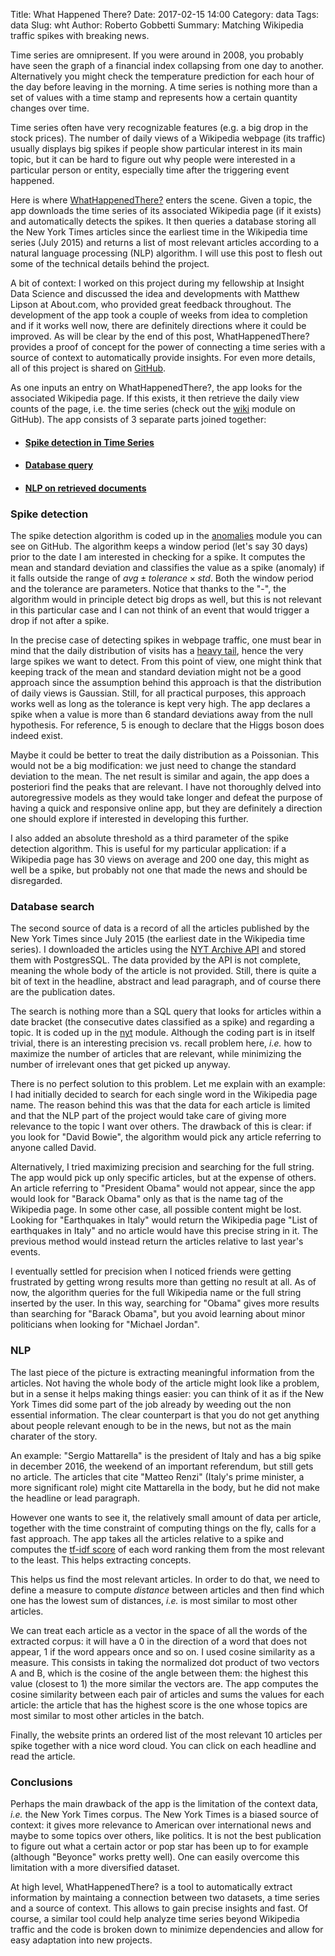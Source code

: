 Title: What Happened There?
Date: 2017-02-15 14:00
Category: data
Tags: data
Slug: wht
Author: Roberto Gobbetti
Summary: Matching Wikipedia traffic spikes with breaking news.

Time series are omnipresent. If you were around in 2008, you probably have seen the graph of a financial index collapsing from one day to another. Alternatively you might check the temperature prediction for each hour of the day before leaving in the morning. A time series is nothing more than a set of values with a time stamp and represents how a certain quantity changes over time.

Time series often have very recognizable features (e.g. a big drop in the stock prices). The number of daily views of a Wikipedia webpage (its traffic) usually displays big spikes if people show particular interest in its main topic, but it can be hard to figure out why people were interested in a particular person or entity, especially time after the triggering event happened.

Here is where [WhatHappenedThere?](http://whathappenedthere.xyz/) enters the scene. Given a topic, the app downloads the time series of its associated Wikipedia page (if it exists) and automatically detects the spikes. It then queries a database storing all the New York Times articles since the earliest time in the Wikipedia time series (July 2015) and returns a list of most relevant articles according to a natural language processing (NLP) algorithm. I will use this post to flesh out some of the technical details behind the project.

A bit of context: I worked on this project during my fellowship at Insight Data Science and discussed the idea and developments with Matthew Lipson at About.com, who provided great feedback throughout. The development of the app took a couple of weeks from idea to completion and if it works well now, there are definitely directions where it could be improved. As will be clear by the end of this post, WhatHappenedThere? provides a proof of concept for the power of connecting a time series with a source of context to automatically provide insights. For even more details, all of this project is shared on [GitHub](https://github.com/gobboph/WhatHappenedThere).


As one inputs an entry on WhatHappenedThere?, the app looks for the associated Wikipedia page. If this exists, it then retrieve the daily view counts of the page, i.e. the time series (check out the [wiki](https://github.com/gobboph/WhatHappenedThere/blob/master/application/flasknews/wiki.py) module on GitHub). The app consists of 3 separate parts joined together:

* #### [Spike detection in Time Series](#spikes)
* #### [Database query](#search)
* #### [NLP on retrieved documents](#nlp)


### <a name="spikes">Spike detection</a>

The spike detection algorithm is coded up in the [anomalies](https://github.com/gobboph/WhatHappenedThere/blob/master/application/flasknews/anomalies.py) module you can see on GitHub. The algorithm keeps a window period (let's say 30 days) prior to the date I am interested in checking for a spike. It computes the mean and standard deviation and classifies the value as a spike (anomaly) if it falls outside the range of $avg \pm tolerance \times std$. Both the window period and the tolerance are parameters. Notice that thanks to the "-", the algorithm would in principle detect big drops as well, but this is not relevant in this particular case and I can not think of an event that would trigger a drop if not after a spike.

In the precise case of detecting spikes in webpage traffic, one must bear in mind that the daily distribution of visits has a [heavy tail](https://en.wikipedia.org/wiki/Heavy-tailed_distribution), hence the very large spikes we want to detect.  From this point of view, one might think that keeping track of the mean and standard deviation might not be a good approach since the assumption behind this approach is that the distribution of daily views is Gaussian. Still, for all practical purposes, this approach works well as long as the tolerance is kept very high. The app declares a spike when a value is more than 6 standard deviations away from the null hypothesis. For reference, 5 is enough to declare that the Higgs boson does indeed exist.

Maybe it could be better to treat the daily distribution as a Poissonian. This would not be a big modification: we just need to change the standard deviation to the mean. The net result is similar and again, the app does a posteriori find the peaks that are relevant. I have not thoroughly delved into autoregressive models as they would take longer and defeat the purpose of having a quick and responsive online app, but they are definitely a direction one should explore if interested in developing this further.

I also added an absolute threshold as a third parameter of the spike detection algorithm. This is useful for my particular application: if a Wikipedia page has 30 views on average and 200 one day, this might as well be a spike, but probably not one that made the news and should be disregarded.


### <a name="search">Database search</a>

The second source of data is a record of all the articles published by the New York Times since July 2015 (the earliest date in the Wikipedia time series). I downloaded the articles using the [NYT  Archive API](https://developer.nytimes.com/) and stored them with PostgresSQL. The data provided by the API is not complete, meaning the whole body of the article is not provided. Still, there is quite a bit of text in the headline, abstract and lead paragraph, and of course there are the publication dates.

The search is nothing more than a SQL query that looks for articles within a date bracket (the consecutive dates classified as a spike) and regarding a topic. It is coded up in the [nyt](https://github.com/gobboph/WhatHappenedThere/blob/master/application/flasknews/nyt.py) module. Although the coding part is in itself trivial, there is an interesting precision vs. recall problem here, *i.e.* how to maximize the number of articles that are relevant, while minimizing the number of irrelevant ones that get picked up anyway.

There is no perfect solution to this problem. Let me explain with an example: I had initially decided to search for each single word in the Wikipedia page name. The reason behind this was that the data for each article is limited and that the NLP part of the project would take care of giving more relevance to the topic I want over others. The drawback of this is clear: if you look for "David Bowie", the algorithm would pick any article referring to anyone called David.

Alternatively, I tried maximizing precision and searching for the full string. The app would pick up only specific articles, but at the expense of others. An article referring to "President Obama" would not appear, since the app would look for "Barack Obama" only as that is the name tag of the Wikipedia page. In some other case, all possible content might be lost. Looking for "Earthquakes in Italy" would return the Wikipedia page "List of earthquakes in Italy" and no article would have this precise string in it. The previous method would instead return the articles relative to last year's events.

I eventually settled for precision when I noticed friends were getting frustrated by getting wrong results more than getting no result at all. As of now, the algorithm queries for the full Wikipedia name or the full string inserted by the user. In this way, searching for "Obama" gives more results than searching for "Barack Obama", but you avoid learning about minor politicians when looking for "Michael Jordan".


### <a name="nlp">NLP</a>

The last piece of the picture is extracting meaningful information from the articles. Not having the whole body of the article might look like a problem, but in a sense it helps making things easier: you can think of it as if the New York Times did some part of the job already by weeding out the non essential information. The clear counterpart is that you do not get anything about people relevant enough to be in the news, but not as the main charater of the story.

An example: "Sergio Mattarella" is the president of Italy and has a big spike in december 2016, the weekend of an important referendum, but still gets no article. The articles that cite "Matteo Renzi" (Italy's prime minister, a more significant role) might cite Mattarella in the body, but he did not make the headline or lead paragraph.

However one wants to see it, the relatively small amount of data per article, together with the time constraint of computing things on the fly, calls for a fast approach. The app takes all the articles relative to a spike and computes the [tf-idf score](https://en.wikipedia.org/wiki/Tf%E2%80%93idf) of each word ranking them from the most relevant to the least. This helps extracting concepts.

This helps us find the most relevant articles. In order to do that, we need to define a measure to compute *distance* between articles and then find which one has the lowest sum of distances, *i.e.* is most similar to most other articles.

We can treat each article as a vector in the space of all the words of the extracted corpus: it will have a 0 in the direction of a word that does not appear, 1 if the word appears once and so on. I used cosine similarity as a measure. This consists in taking the normalized dot product of two vectors A and B, which is the cosine of the angle between them: the highest this value (closest to 1) the more similar the vectors are. The app computes the cosine similarity between each pair of articles and sums the values for each article: the article that has the highest score is the one whose topics are most similar to most other articles in the batch.

Finally, the website prints an ordered list of the most relevant 10 articles per spike together with a nice word cloud. You can click on each headline and read the article.


### Conclusions

Perhaps the main drawback of the app is the limitation of the context data, *i.e.* the New York Times corpus. The New York Times is a biased source of context: it gives more relevance to American over international news and maybe to some topics over others, like politics. It is not the best publication to figure out what a certain actor or pop star has been up to for example (although "Beyonce" works pretty well). One can easily overcome this limitation with a more diversified dataset.

At high level, WhatHappenedThere? is a tool to automatically extract information by maintaing a connection between two datasets, a time series and a source of context. This allows to gain precise insights and fast. Of course, a similar tool could help analyze time series beyond Wikipedia traffic and the code is broken down to minimize dependencies and allow for easy adaptation into new projects.





